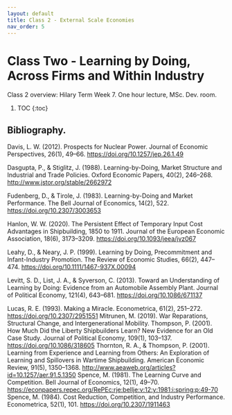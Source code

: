 ```yaml
---
layout: default
title: Class 2 - External Scale Economies
nav_order: 5
---
```


# Class Two - Learning by Doing, Across Firms and Within Industry 

Class 2 overview: Hilary Term Week 7. One hour lecture, MSc. Dev. room.

1. TOC
{:toc}


## Bibliography.

Davis, L. W. (2012). Prospects for Nuclear Power. Journal of Economic Perspectives, 26(1), 49–66. https://doi.org/10.1257/jep.26.1.49

Dasgupta, P., & Stiglitz, J. (1988). Learning-by-Doing, Market Structure and Industrial and Trade Policies. Oxford Economic 
Papers, 40(2), 246–268. http://www.jstor.org/stable/2662972

Fudenberg, D., & Tirole, J. (1983). Learning-by-Doing and Market Performance. The Bell Journal of Economics, 14(2), 522. https://doi.org/10.2307/3003653

Hanlon, W. W. (2020). The Persistent Effect of Temporary Input Cost Advantages in Shipbuilding, 1850 to 1911. Journal of the European Economic Association, 18(6), 3173–3209. https://doi.org/10.1093/jeea/jvz067

Leahy, D., & Neary, J. P. (1999). Learning by Doing, Precommitment and Infant-Industry Promotion. The Review of Economic Studies, 66(2), 447–474. https://doi.org/10.1111/1467-937X.00094

Levitt, S. D., List, J. A., & Syverson, C. (2013). Toward an Understanding of Learning by Doing: Evidence from an Automobile Assembly Plant. Journal of Political Economy, 121(4), 643–681. https://doi.org/10.1086/671137

Lucas, R. E. (1993). Making a Miracle. Econometrica, 61(2), 251–272. https://doi.org/10.2307/2951551
Mitrunen, M. (2019). War Reparations, Structural Change, and Intergenerational Mobility.
Thompson, P. (2001). How Much Did the Liberty Shipbuilders Learn? New Evidence for an Old Case Study. Journal of Political Economy, 109(1), 103–137. https://doi.org/10.1086/318605
Thornton, R. A., & Thompson, P. (2001). Learning from Experience and Learning from Others: An Exploration of Learning and Spillovers in Wartime Shipbuilding. American Economic Review, 91(5), 1350–1368. http://www.aeaweb.org/articles?id=10.1257/aer.91.5.1350
Spence, M. (1981). The Learning Curve and Competition. Bell Journal of Economics, 12(1), 49–70. https://econpapers.repec.org/RePEc:rje:bellje:v:12:y:1981:i:spring:p:49-70
Spence, M. (1984). Cost Reduction, Competition, and Industry Performance. Econometrica, 52(1), 101. https://doi.org/10.2307/1911463




